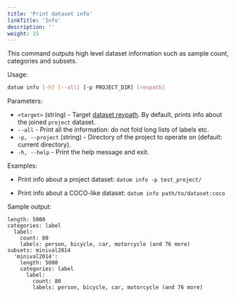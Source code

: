 ```yaml
---
title: 'Print dataset info'
linkTitle: 'Info'
description: ''
weight: 15
---
```


This command outputs high level dataset information such as sample count,
categories and subsets.

Usage:

``` bash
datum info [-h] [--all] [-p PROJECT_DIR] [revpath]
```

Parameters:
- `<target>` (string) - Target [dataset revpath](/docs/user-manual/how_to_use_datumaro/#revpath). By default,
  prints info about the joined `project` dataset.
- `--all` - Print all the information: do not fold long lists of labels etc.
- `-p, --project` (string) - Directory of the project to operate on
  (default: current directory).
- `-h, --help` - Print the help message and exit.


Examples:

- Print info about a project dataset:
`datum info -p test_project/`

- Print info about a COCO-like dataset:
`datum info path/to/dataset:coco`

Sample output:

```
length: 5000
categories: label
  label:
    count: 80
    labels: person, bicycle, car, motorcycle (and 76 more)
subsets: minival2014
  'minival2014':
    length: 5000
    categories: label
      label:
        count: 80
        labels: person, bicycle, car, motorcycle (and 76 more)
```
